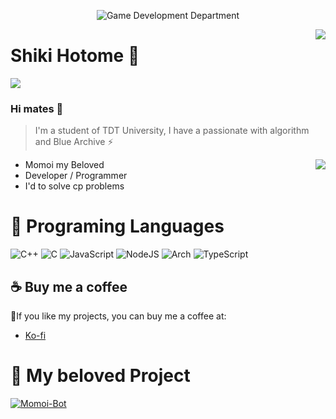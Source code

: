 <p align="center">
  <img alt="Game Development Department" src="https://user-images.githubusercontent.com/55708473/219477117-bbd9b2d9-123f-4f7b-afbf-48292c94ff0c.png">
</p>

<img align=right src="https://github-readme-stats.vercel.app/api?username=ShikiHTM&show_icons=true&theme=swift">
 
# Shiki Hotome 🔭

![](https://komarev.com/ghpvc/?username=ShikiHTM&color=f68eff)

### Hi mates 👋

> I'm a student of TDT University, I have a passionate with algorithm and Blue Archive ⚡

<img align=right src="https://github-readme-stats.vercel.app/api/top-langs/?username=ShikiHTM&layout=compact">

- Momoi my Beloved
- Developer / Programmer
- I'd to solve cp problems

# 🌱 Programing Languages
![C++](https://img.shields.io/badge/c++-%2300599C.svg?style=for-the-badge&logo=c%2B%2B&logoColor=white) ![C](https://img.shields.io/badge/c-%2300599C.svg?style=for-the-badge&logo=c&logoColor=white) ![JavaScript](https://img.shields.io/badge/javascript-%23323330.svg?style=for-the-badge&logo=javascript&logoColor=%23F7DF1E) ![NodeJS](https://img.shields.io/badge/node.js-6DA55F?style=for-the-badge&logo=node.js&logoColor=white) ![Arch](https://img.shields.io/badge/Arch%20Linux-1793D1?logo=arch-linux&logoColor=fff&style=for-the-badge) ![TypeScript](https://img.shields.io/badge/typescript-%23007ACC.svg?style=for-the-badge&logo=typescript&logoColor=white)

## ☕ Buy me a coffee
🎉If you like my projects, you can buy me a coffee at:
* [Ko-fi](https://ko-fi.com/shikihtm)

# 📌 My beloved Project

[![Momoi-Bot](https://github-readme-stats.vercel.app/api/pin/?username=ShikiHTM&repo=Momoi-Bot)](https://github.com/ShikiHTM/Momoi-Bot)
